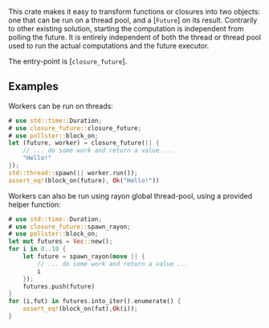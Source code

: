This crate makes it easy to transform functions or closures into two objects: one that can be run on a thread pool, and a [`Future`] on its result. Contrarily to other existing solution, starting the computation is independent from polling the future. It is entirely independent of both the thread or thread pool used to run the actual computations and the future executor.

The entry-point is [`closure_future`].

Examples
-------

Workers can be run on threads:

```rust
# use std::time::Duration;
# use closure_future::closure_future;
# use pollster::block_on;
let (future, worker) = closure_future(|| {
    // ... do some work and return a value ...
    "Hello!"
});
std::thread::spawn(|| worker.run());
assert_eq!(block_on(future), Ok("Hello!"))
```

Workers can also be run using rayon global thread-pool,
using a provided helper function:

```rust
# use std::time::Duration;
# use closure_future::spawn_rayon;
# use pollster::block_on;
let mut futures = Vec::new();
for i in 0..10 {
    let future = spawn_rayon(move || {
        // ... do some work and return a value ...
        i
    });
    futures.push(future)
}
for (i,fut) in futures.into_iter().enumerate() {
    assert_eq!(block_on(fut),Ok(i));
}
```